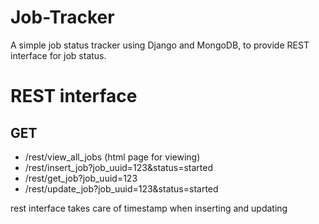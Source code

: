 # Job-Tracker

A simple job status tracker using Django and MongoDB, to provide REST interface for job status.

<h1>REST interface</h1>
<h2>GET</h2>
<ul>
    <li>/rest/view_all_jobs (html page for viewing)</li>
    <li>/rest/insert_job?job_uuid=123&amp;status=started</li>
    <li>/rest/get_job?job_uuid=123</li>
    <li>/rest/update_job?job_uuid=123&amp;status=started</li>

</ul>

<p>rest interface takes care of timestamp when inserting and updating</p>
